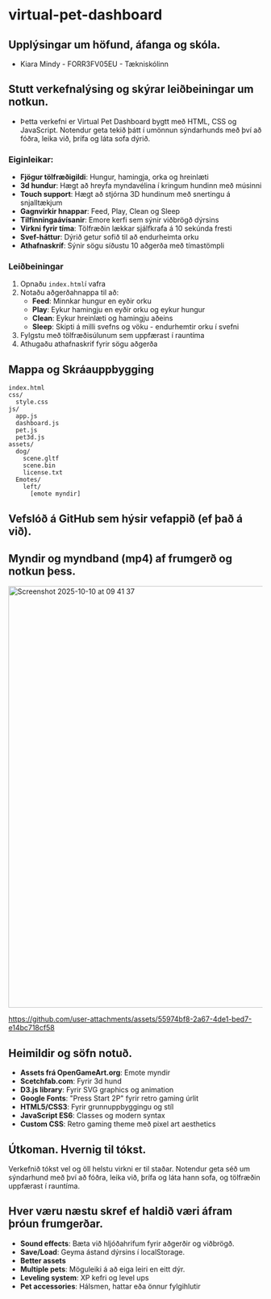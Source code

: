 # virtual-pet-dashboard

## Upplýsingar um höfund, áfanga og skóla.
  - Kiara Mindy - FORR3FV05EU - Tækniskólinn

## Stutt verkefnalýsing og skýrar leiðbeiningar um notkun.
  - Þetta verkefni er Virtual Pet Dashboard bygtt með HTML, CSS og JavaScript. Notendur geta tekið þátt í umönnun sýndarhunds með því að fóðra, leika við, þrífa og láta sofa dýrið.

### Eiginleikar:
- **Fjögur tölfræðigildi**: Hungur, hamingja, orka og hreinlæti
- **3d hundur**: Hægt að hreyfa myndavélina í kringum hundinn með músinni
- **Touch support**: Hægt að stjórna 3D hundinum með snertingu á snjalltækjum
- **Gagnvirkir hnappar**: Feed, Play, Clean og Sleep
- **Tilfinningaávísanir**: Emore kerfi sem sýnir viðbrögð dýrsins
- **Virkni fyrir tíma**: Tölfræðin lækkar sjálfkrafa á 10 sekúnda fresti
- **Svef-háttur**: Dýrið getur sofið til að endurheimta orku
- **Athafnaskríf**: Sýnir sögu síðustu 10 aðgerða með tímastömpli

### Leiðbeiningar
1. Opnaðu `index.html`í vafra
2. Notaðu aðgerðahnappa til að:
   - **Feed**: Minnkar hungur en eyðir orku
   - **Play**: Eykur hamingju en eyðir orku og eykur hungur
   - **Clean**: Eykur hreinlæti og hamingju aðeins
   - **Sleep**: Skipti á milli svefns og vöku - endurhemtir orku í svefni
3. Fylgstu með tölfræðisúlunum sem uppfærast í rauntíma
4. Athugaðu athafnaskrif fyrir sögu aðgerða

## Mappa og Skráauppbygging
```
index.html
css/
  style.css
js/
  app.js
  dashboard.js
  pet.js
  pet3d.js
assets/
  dog/
    scene.gltf
    scene.bin
    license.txt
  Emotes/
    left/
      [emote myndir]
```


## Vefslóð á GitHub sem hýsir vefappið (ef það á við).



## Myndir og myndband (mp4) af frumgerð og notkun þess.
<img width="1470" height="836" alt="Screenshot 2025-10-10 at 09 41 37" src="https://github.com/user-attachments/assets/d74007c8-d2de-4866-83bb-e4bd782d0d84" />

https://github.com/user-attachments/assets/55974bf8-2a67-4de1-bed7-e14bc718cf58





## Heimildir og söfn notuð.
- **Assets frá OpenGameArt.org**: Emote myndir
- **Scetchfab.com**: Fyrir 3d hund
- **D3.js library**: Fyrir SVG graphics og animation
- **Google Fonts**: "Press Start 2P" fyrir retro gaming úrlit
- **HTML5/CSS3**: Fyrir grunnuppbyggingu og stíl
- **JavaScript ES6**: Classes og modern syntax
- **Custom CSS**: Retro gaming theme með pixel art aesthetics

  
## Útkoman. Hvernig til tókst. 
Verkefnið tókst vel og öll helstu virkni er til staðar. Notendur geta séð um sýndarhund með því að fóðra, leika við, þrífa og láta hann sofa, og tölfræðin uppfærast í rauntíma.

## Hver væru næstu skref ef haldið væri áfram þróun frumgerðar.
- **Sound effects**: Bæta við hljóðahrifum fyrir aðgerðir og viðbrögð.
- **Save/Load**: Geyma ástand dýrsins í localStorage.
- **Better assets**
- **Multiple pets**: Möguleiki á að eiga leiri en eitt dýr.
- **Leveling system**: XP kefri og level ups
- **Pet accessories**: Hálsmen, hattar eða önnur fylgihlutir










